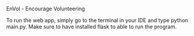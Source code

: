 EnVol - Encourage Volunteering

To run the web app, simply go to the terminal in your IDE and type python main.py. Make sure to have installed flask to able to run the program.
